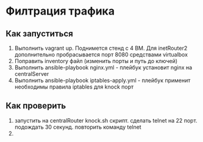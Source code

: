 # Филтрация трафика
## Как запуститься
1. Выполнить vagrant up. Поднимется стенд с 4 ВМ. Для inetRouter2 дополнительно пробрасывается порт 8080 средствами virtualbox
2. Поправить inventory файл (изменить порты и путь до ключей)
3. Выполнить ansible-playbook nginx.yml - плейбук установит nginx на centralServer
4. Выполнить ansible-playbook iptables-apply.yml - плейбук применит необходимы правила iptables для knock порт

## Как проверить
1. запустить на centralRouter knock.sh скрипт. сделать telnet на 22 порт. подождать 30 секунд. повторить команду telnet
2. 